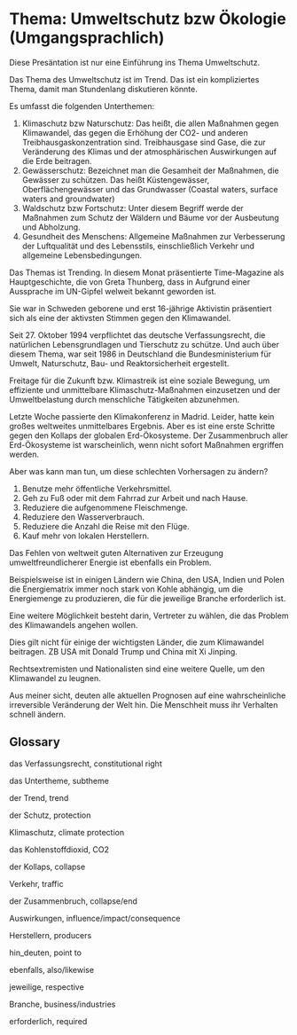 # Thema: Umweltschutz bzw Ökologie (Umgangsprachlich)

Diese Presäntation ist nur eine Einführung ins Thema Umweltschutz.

Das Thema des Umweltschutz ist im Trend. Das ist ein kompliziertes Thema, damit man Stundenlang diskutieren könnte.

Es umfasst die folgenden Unterthemen:

1. Klimaschutz bzw Naturschutz: Das heißt, die allen Maßnahmen gegen Klimawandel, das gegen die Erhöhung der CO2- und anderen Treibhausgaskonzentration sind.  Treibhausgase sind Gase, die zur Veränderung des Klimas und der atmosphärischen Auswirkungen auf die Erde beitragen.
2. Gewässerschutz: Bezeichnet man die Gesamheit der Maßnahmen, die Gewässer zu schützen. Das heißt Küstengewässer, Oberflächengewässer und das Grundwasser (Coastal waters, surface waters and groundwater)
3. Waldschutz bzw Fortschutz: Unter diesem Begriff werde der Maßnahmen zum Schutz der Wäldern und Bäume vor der Ausbeutung und Abholzung.
4. Gesundheit des Menschens: Allgemeine Maßnahmen zur Verbesserung der Luftqualität und des Lebensstils, einschließlich Verkehr und allgemeine Lebensbedingungen.

Das Themas ist Trending. In diesem Monat präsentierte Time-Magazine als Hauptgeschichte, die von Greta Thunberg, dass in Aufgrund einer Aussprache im UN-Gipfel welweit bekannt geworden ist.

Sie war in Schweden geborene und erst 16-jährige Aktivistin präsentiert sich als eine der aktivsten Stimmen gegen den Klimawandel.

Seit 27. Oktober 1994 verpflichtet das deutsche Verfassungsrecht, die natürlichen Lebensgrundlagen und Tierschutz zu schütze.
Und auch über diesem Thema, war seit 1986 in Deutschland die Bundesministerium für Umwelt, Naturschutz, Bau- und Reaktorsicherheit ergestellt.

Freitage für die Zukunft bzw. Klimastreik ist eine soziale Bewegung, um effiziente und unmittelbare Klimaschutz-Maßnahmen einzusetzen und der Umweltbelastung durch menschliche Tätigkeiten abzunehmen.

Letzte Woche passierte den Klimakonferenz in Madrid. Leider, hatte kein großes weltweites unmittelbares Ergebnis. Aber es ist eine erste Schritte gegen den Kollaps der globalen Erd-Ökosysteme. Der Zusammenbruch aller Erd-Ökosysteme ist warscheinlich, wenn nicht sofort Maßnahmen ergriffen werden.

Aber was kann man tun, um diese schlechten Vorhersagen zu ändern?

1. Benutze mehr öffentliche Verkehrsmittel.
2. Geh zu Fuß oder mit dem Fahrrad zur Arbeit und nach Hause.
3. Reduziere die aufgenommene Fleischmenge.
4. Reduziere den Wasserverbrauch.
5. Reduziere die Anzahl die Reise mit den Flüge.
6. Kauf mehr von lokalen Herstellern.


Das Fehlen von weltweit guten Alternativen zur Erzeugung umweltfreundlicherer Energie ist ebenfalls ein Problem. 

Beispielsweise ist in einigen Ländern wie China, den USA, Indien und Polen die Energiematrix immer noch stark von Kohle abhängig, um die Energiemenge zu produzieren, die für die jeweilige Branche erforderlich ist.

Eine weitere Möglichkeit besteht darin, Vertreter zu wählen, die das Problem des Klimawandels angehen wollen.

Dies gilt nicht für einige der wichtigsten Länder, die zum Klimawandel beitragen. ZB USA mit Donald Trump und China mit Xi Jinping.

Rechtsextremisten und Nationalisten sind eine weitere Quelle, um den Klimawandel zu leugnen.

Aus meiner sicht, deuten alle aktuellen Prognosen auf eine wahrscheinliche irreversible Veränderung der Welt hin. Die Menschheit muss ihr Verhalten schnell ändern.

## Glossary

das Verfassungsrecht, constitutional right

das Untertheme, subtheme

der Trend, trend

der Schutz, protection

Klimaschutz, climate protection

das Kohlenstoffdioxid, CO2

der Kollaps, collapse

Verkehr, traffic

der Zusammenbruch, collapse/end

Auswirkungen, influence/impact/consequence

Herstellern, producers

hin\_deuten, point to

ebenfalls, also/likewise

jeweilige, respective

Branche, business/industries

erforderlich, required
